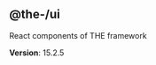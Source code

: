 <!--- Code generated by @the-/script-doc. DO NOT EDIT. -->

<a name="module_@the-/ui"></a>

## @the-/ui
React components of THE framework

**Version**: 15.2.5  
